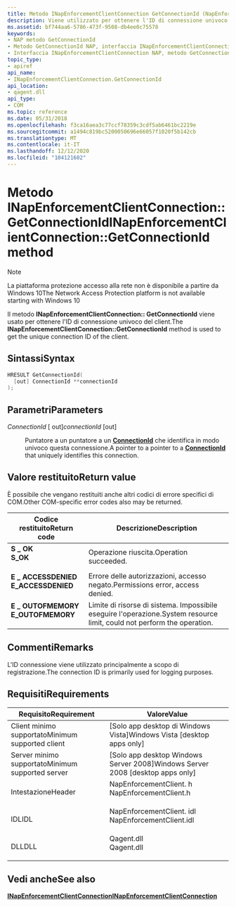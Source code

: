 ```yaml
---
title: Metodo INapEnforcementClientConnection GetConnectionId (NapEnforcementClient. h)
description: Viene utilizzato per ottenere l'ID di connessione univoco del client.
ms.assetid: bf744aa6-5786-473f-9508-db4ee0c75578
keywords:
- NAP metodo GetConnectionId
- Metodo GetConnectionId NAP, interfaccia INapEnforcementClientConnection
- Interfaccia INapEnforcementClientConnection NAP, metodo GetConnectionId
topic_type:
- apiref
api_name:
- INapEnforcementClientConnection.GetConnectionId
api_location:
- qagent.dll
api_type:
- COM
ms.topic: reference
ms.date: 05/31/2018
ms.openlocfilehash: f3ca16aea3c77ccf78359c3cdf5ab6461bc2219e
ms.sourcegitcommit: a1494c819bc5200050696e66057f1020f5b142cb
ms.translationtype: MT
ms.contentlocale: it-IT
ms.lasthandoff: 12/12/2020
ms.locfileid: "104121602"
---
```

# <a name="inapenforcementclientconnectiongetconnectionid-method"></a><span data-ttu-id="159d8-106">Metodo INapEnforcementClientConnection:: GetConnectionId</span><span class="sxs-lookup"><span data-stu-id="159d8-106">INapEnforcementClientConnection::GetConnectionId method</span></span>

> [!Note]  
> <span data-ttu-id="159d8-107">La piattaforma protezione accesso alla rete non è disponibile a partire da Windows 10</span><span class="sxs-lookup"><span data-stu-id="159d8-107">The Network Access Protection platform is not available starting with Windows 10</span></span>

 

<span data-ttu-id="159d8-108">Il metodo **INapEnforcementClientConnection:: GetConnectionId** viene usato per ottenere l'ID di connessione univoco del client.</span><span class="sxs-lookup"><span data-stu-id="159d8-108">The **INapEnforcementClientConnection::GetConnectionId** method is used to get the unique connection ID of the client.</span></span>

## <a name="syntax"></a><span data-ttu-id="159d8-109">Sintassi</span><span class="sxs-lookup"><span data-stu-id="159d8-109">Syntax</span></span>


```C++
HRESULT GetConnectionId(
  [out] ConnectionId **connectionId
);
```



## <a name="parameters"></a><span data-ttu-id="159d8-110">Parametri</span><span class="sxs-lookup"><span data-stu-id="159d8-110">Parameters</span></span>

<dl> <dt>

<span data-ttu-id="159d8-111">*ConnectionId* \[ out\]</span><span class="sxs-lookup"><span data-stu-id="159d8-111">*connectionId* \[out\]</span></span>
</dt> <dd>

<span data-ttu-id="159d8-112">Puntatore a un puntatore a un [**ConnectionId**](nap-datatypes.md) che identifica in modo univoco questa connessione.</span><span class="sxs-lookup"><span data-stu-id="159d8-112">A pointer to a pointer to a [**ConnectionId**](nap-datatypes.md) that uniquely identifies this connection.</span></span>

</dd> </dl>

## <a name="return-value"></a><span data-ttu-id="159d8-113">Valore restituito</span><span class="sxs-lookup"><span data-stu-id="159d8-113">Return value</span></span>

<span data-ttu-id="159d8-114">È possibile che vengano restituiti anche altri codici di errore specifici di COM.</span><span class="sxs-lookup"><span data-stu-id="159d8-114">Other COM-specific error codes also may be returned.</span></span>



| <span data-ttu-id="159d8-115">Codice restituito</span><span class="sxs-lookup"><span data-stu-id="159d8-115">Return code</span></span>                                                                                     | <span data-ttu-id="159d8-116">Descrizione</span><span class="sxs-lookup"><span data-stu-id="159d8-116">Description</span></span>                                                        |
|-------------------------------------------------------------------------------------------------|--------------------------------------------------------------------|
| <dl> <span data-ttu-id="159d8-117"><dt>**S \_ OK**</dt></span><span class="sxs-lookup"><span data-stu-id="159d8-117"><dt>**S\_OK** </dt></span></span> </dl>           | <span data-ttu-id="159d8-118">Operazione riuscita.</span><span class="sxs-lookup"><span data-stu-id="159d8-118">Operation succeeded.</span></span><br/>                                    |
| <dl> <span data-ttu-id="159d8-119"><dt>**E \_ ACCESSDENIED**</dt></span><span class="sxs-lookup"><span data-stu-id="159d8-119"><dt>**E\_ACCESSDENIED** </dt></span></span> </dl> | <span data-ttu-id="159d8-120">Errore delle autorizzazioni, accesso negato.</span><span class="sxs-lookup"><span data-stu-id="159d8-120">Permissions error, access denied.</span></span><br/>                       |
| <dl> <span data-ttu-id="159d8-121"><dt>**E \_ OUTOFMEMORY**</dt></span><span class="sxs-lookup"><span data-stu-id="159d8-121"><dt>**E\_OUTOFMEMORY** </dt></span></span> </dl>  | <span data-ttu-id="159d8-122">Limite di risorse di sistema. Impossibile eseguire l'operazione.</span><span class="sxs-lookup"><span data-stu-id="159d8-122">System resource limit, could not perform the operation.</span></span><br/> |



 

## <a name="remarks"></a><span data-ttu-id="159d8-123">Commenti</span><span class="sxs-lookup"><span data-stu-id="159d8-123">Remarks</span></span>

<span data-ttu-id="159d8-124">L'ID connessione viene utilizzato principalmente a scopo di registrazione.</span><span class="sxs-lookup"><span data-stu-id="159d8-124">The connection ID is primarily used for logging purposes.</span></span>

## <a name="requirements"></a><span data-ttu-id="159d8-125">Requisiti</span><span class="sxs-lookup"><span data-stu-id="159d8-125">Requirements</span></span>



| <span data-ttu-id="159d8-126">Requisito</span><span class="sxs-lookup"><span data-stu-id="159d8-126">Requirement</span></span> | <span data-ttu-id="159d8-127">Valore</span><span class="sxs-lookup"><span data-stu-id="159d8-127">Value</span></span> |
|-------------------------------------|-----------------------------------------------------------------------------------------------------|
| <span data-ttu-id="159d8-128">Client minimo supportato</span><span class="sxs-lookup"><span data-stu-id="159d8-128">Minimum supported client</span></span><br/> | <span data-ttu-id="159d8-129">\[Solo app desktop di Windows Vista\]</span><span class="sxs-lookup"><span data-stu-id="159d8-129">Windows Vista \[desktop apps only\]</span></span><br/>                                                      |
| <span data-ttu-id="159d8-130">Server minimo supportato</span><span class="sxs-lookup"><span data-stu-id="159d8-130">Minimum supported server</span></span><br/> | <span data-ttu-id="159d8-131">\[Solo app desktop Windows Server 2008\]</span><span class="sxs-lookup"><span data-stu-id="159d8-131">Windows Server 2008 \[desktop apps only\]</span></span><br/>                                                |
| <span data-ttu-id="159d8-132">Intestazione</span><span class="sxs-lookup"><span data-stu-id="159d8-132">Header</span></span><br/>                   | <dl> <span data-ttu-id="159d8-133"><dt>NapEnforcementClient. h</dt></span><span class="sxs-lookup"><span data-stu-id="159d8-133"><dt>NapEnforcementClient.h</dt></span></span> </dl>   |
| <span data-ttu-id="159d8-134">IDL</span><span class="sxs-lookup"><span data-stu-id="159d8-134">IDL</span></span><br/>                      | <dl> <span data-ttu-id="159d8-135"><dt>NapEnforcementClient. idl</dt></span><span class="sxs-lookup"><span data-stu-id="159d8-135"><dt>NapEnforcementClient.idl</dt></span></span> </dl> |
| <span data-ttu-id="159d8-136">DLL</span><span class="sxs-lookup"><span data-stu-id="159d8-136">DLL</span></span><br/>                      | <dl> <span data-ttu-id="159d8-137"><dt>Qagent.dll</dt></span><span class="sxs-lookup"><span data-stu-id="159d8-137"><dt>Qagent.dll</dt></span></span> </dl>               |



## <a name="see-also"></a><span data-ttu-id="159d8-138">Vedi anche</span><span class="sxs-lookup"><span data-stu-id="159d8-138">See also</span></span>

<dl> <dt>

[<span data-ttu-id="159d8-139">**INapEnforcementClientConnection**</span><span class="sxs-lookup"><span data-stu-id="159d8-139">**INapEnforcementClientConnection**</span></span>](inapenforcementclientconnection.md)
</dt> </dl>

 

 





